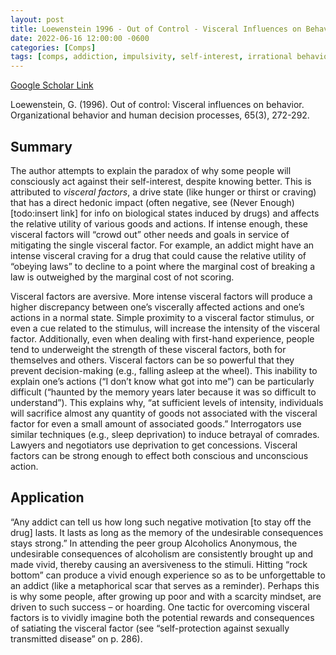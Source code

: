 ```yaml
---
layout: post
title: Loewenstein 1996 - Out of Control - Visceral Influences on Behavior
date: 2022-06-16 12:00:00 -0600
categories: [Comps]
tags: [comps, addiction, impulsivity, self-interest, irrational behavior, visceral factors, hedonic, great paper]
---
```

[Google Scholar Link](https://scholar.google.com/scholar?hl=en&as_sdt=0%2C45&q=Out+of+Control%3A+Visceral+Influences+on+Behavior&btnG=)

Loewenstein, G. (1996). Out of control: Visceral influences on behavior. Organizational behavior and human decision processes, 65(3), 272-292.

## Summary
The author attempts to explain the paradox of why some people will consciously act against their self-interest, despite knowing better.  This is attributed to _visceral factors_, a drive state (like hunger or thirst or craving) that has a direct hedonic impact (often negative, see (Never Enough)[todo:insert link] for info on biological states induced by drugs) and affects the relative utility of various goods and actions.  If intense enough, these visceral factors will “crowd out” other needs and goals in service of mitigating the single visceral factor.  For example, an addict might have an intense visceral craving for a drug that could cause the relative utility of “obeying laws” to decline to a point where the marginal cost of breaking a law is outweighed by the marginal cost of not scoring.  

Visceral factors are aversive.  More intense visceral factors will produce a higher discrepancy between one’s viscerally affected actions and one’s actions in a normal state.  Simple proximity to a visceral factor stimulus, or even a cue related to the stimulus, will increase the intensity of the visceral factor. Additionally, even when dealing with first-hand experience, people tend to underweight the strength of these visceral factors, both for themselves and others.  Visceral factors can be so powerful that they prevent decision-making (e.g., falling asleep at the wheel).  This inability to explain one’s actions (“I don’t know what got into me”) can be particularly difficult (“haunted by the memory years later because it was so difficult to understand”).  This explains why, “at sufficient levels of intensity, individuals will sacrifice almost any quantity of goods not associated with the visceral factor for even a small amount of associated goods.”  Interrogators use similar techniques (e.g., sleep deprivation) to induce betrayal of comrades.  Lawyers and negotiators use deprivation to get concessions.  Visceral factors can be strong enough to effect both conscious and unconscious action.

## Application
“Any addict can tell us how long such negative motivation [to stay off the drug] lasts. It lasts as long as the memory of the undesirable consequences stays strong.”  In attending the peer group Alcoholics Anonymous, the undesirable consequences of alcoholism are consistently brought up and made vivid, thereby causing an aversiveness to the stimuli.  Hitting “rock bottom” can produce a vivid enough experience so as to be unforgettable to an addict (like a metaphorical scar that serves as a reminder).  Perhaps this is why some people, after growing up poor and with a scarcity mindset, are driven to such success – or hoarding.  One tactic for overcoming visceral factors is to vividly imagine both the potential rewards and consequences of satiating the visceral factor (see “self-protection against sexually transmitted disease” on p. 286).
